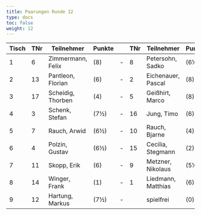 ```yaml
---
title: Paarungen Runde 12
type: docs
toc: false
weight: 12
---
```


| Tisch | TNr | Teilnehmer          | Punkte |   | TNr | Teilnehmer          | Punkte | Ergebnis |
|-------|-----|---------------------|--------|---|-----|---------------------|--------|----------|
| 1     | 6   | Zimmermann, Felix   | (8)    | - | 8   | Petersohn, Sadko    | (6½)   | 1 - 0    |
| 2     | 13  | Pantleon, Florian   | (6)    | - | 2   | Eichenauer, Pascal  | (8)    | 0 - 1    |
| 3     | 17  | Scheidig, Thorben   | (4)    | - | 5   | Geißhirt, Marco     | (8)    | 0 - 1    |
| 4     | 3   | Schenk, Stefan      | (7½)   | - | 16  | Jung, Timo          | (6)    | 1 - 0    |
| 5     | 7   | Rauch, Arwid        | (6½)   | - | 10  | Rauch, Bjarne       | (4)    | ½ - ½    |
| 6     | 4   | Polzin, Gustav      | (6½)   | - | 15  | Cecilia, Stegmann   | (2)    | 1 - 0    |
| 7     | 11  | Skopp, Erik         | (6)    | - | 9   | Metzner, Nikolaus   | (5½)   | 0 - 1    |
| 8     | 14  | Winger, Frank       | (1)    | - | 1   | Liedmann, Matthias  | (6)    | 0 - 1    |
| 9     | 12  | Hartung, Markus     | (7½)   | - |     | spielfrei           | (0)    | +        |
